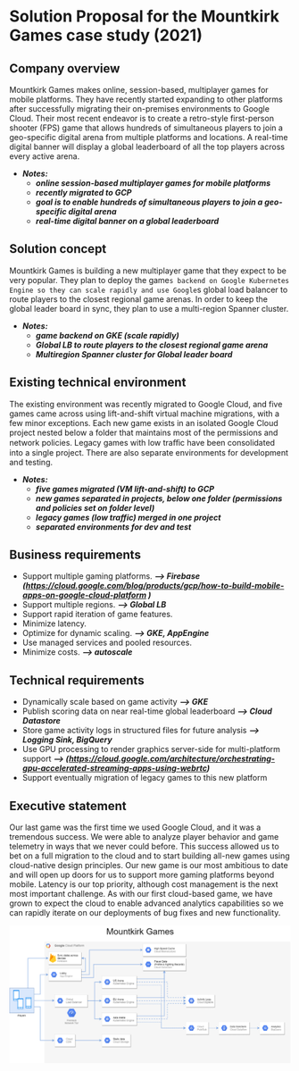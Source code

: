 # Solution Proposal for the Mountkirk Games case study (2021)

## Company overview
Mountkirk Games makes online, session-based, multiplayer games for mobile platforms. They have recently started expanding to other platforms after successfully migrating their on-premises environments to Google Cloud.
Their most recent endeavor is to create a retro-style first-person shooter (FPS) game that allows hundreds of simultaneous players to join a geo-specific digital arena from multiple platforms and locations. A real-time digital banner will display a global leaderboard of all the top players across every active arena.

* ***Notes:***
  * ***online session-based multiplayer games for mobile platforms***
  * ***recently migrated to GCP***
  * ***goal is to enable hundreds of simultaneous players to join a geo-specific digital arena***
  * ***real-time digital banner on a global leaderboard***

 
## Solution concept
Mountkirk Games is building a new multiplayer game that they expect to be very popular. They plan to deploy the game`s backend on Google Kubernetes Engine so they can scale rapidly and use Google`s global load balancer to route players to the closest regional game arenas. In order to keep the global leader board in sync, they plan to use a multi-region Spanner cluster.
 
* ***Notes:***
  * ***game backend on GKE (scale rapidly)***
  * ***Global LB to route players to the closest regional game arena***
  * ***Multiregion Spanner cluster for Global leader board***

## Existing technical environment
The existing environment was recently migrated to Google Cloud, and five games came across using lift-and-shift virtual machine migrations, with a few minor exceptions.
Each new game exists in an isolated Google Cloud project nested below a folder that maintains most of the permissions and network policies. Legacy games with low traﬃc have been consolidated into a single project. There are also separate environments for development and testing.
 
* ***Notes:***
  * ***five games migrated (VM lift-and-shift) to GCP***
  * ***new games separated in projects, below one folder (permissions and policies set on folder level)***
  * ***legacy games (low traffic) merged in one project***
  * ***separated environments for dev and test***

 
## Business requirements
* Support multiple gaming platforms. ***-->  Firebase (https://cloud.google.com/blog/products/gcp/how-to-build-mobile-apps-on-google-cloud-platform )***
* Support multiple regions. ***--> Global LB***
* Support rapid iteration of game features. 
* Minimize latency.
* Optimize for dynamic scaling. ***--> GKE, AppEngine***
* Use managed services and pooled resources.
* Minimize costs. ***--> autoscale***
 
## Technical requirements
* Dynamically scale based on game activity ***--> GKE***
* Publish scoring data on near real-time global leaderboard ***--> Cloud Datastore***
* Store game activity logs in structured files for future analysis ***--> Logging Sink, BigQuery***
* Use GPU processing to render graphics server-side for multi-platform support ***--> (https://cloud.google.com/architecture/orchestrating-gpu-accelerated-streaming-apps-using-webrtc)***
* Support eventually migration of legacy games to this new platform
 
## Executive statement
Our last game was the first time we used Google Cloud, and it was a tremendous success. We were able to analyze player behavior and game telemetry in ways that we never could before. This success allowed us to bet on a full migration to the cloud and to start building all-new games using cloud-native design principles. Our new game is our most ambitious to date and will open up doors for us to support more gaming platforms beyond mobile. Latency is our top priority, although cost management is the next most important challenge. As with our first cloud-based game, we have grown to expect the cloud to enable advanced analytics capabilities so we can rapidly iterate on our deployments of bug fixes and new functionality.


![alt text](https://github.com/khelmric/gcp_case_study_mountkirk/blob/main/Mountkirk_Diagram.png?raw=true)
